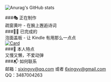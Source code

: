 ![Anurag's GitHub stats](https://github-readme-stats.vercel.app/api?username=6xingyv&show_icons=true&locale=cn)


###🎭 正在制作  
疏窗黄叶 - 在腕上邂逅诗词  
###🐱‍🚀 已完成的  
泡面盖板 - 让 Kindle 有用那么一点点  
[![Card](https://github-readme-stats.vercel.app/api/pin/?username=6xingyv&repo=KindleHome)](https://github.com/6xingyv/KindleHome)  
###🧪 本人特点  
又慢又懒，不爱动弹  
###📬 如何联系  
邮箱：sixingyv@qq.com 或者 6xingyv@gmail.com  
QQ：3487004263
